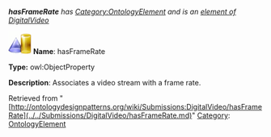 ___hasFrameRate__ has [Category:OntologyElement](../../Category/OntologyElement.md "Category:OntologyElement") and is an [element of](../../Property/ElementOf.md "Property:ElementOf") [DigitalVideo](../../Submissions/DigitalVideo.md "Submissions:DigitalVideo")_


  




[![ObjectProperty](../../images/thumb/c/c3/ObjectProperty.gif/45px-ObjectProperty.gif)](../../Image/ObjectProperty.gif.md "ObjectProperty")
__Name__: hasFrameRate 


__Type:__ owl:ObjectProperty 


__Description__: Associates a video stream with a frame rate. 





Retrieved from "[http://ontologydesignpatterns.org/wiki/Submissions:DigitalVideo/hasFrameRate](../../Submissions/DigitalVideo/hasFrameRate.md)"
 [Category](http://ontologydesignpatterns.org/wiki/Special:Categories "Special:Categories"): [OntologyElement](../../Category/OntologyElement.md "Category:OntologyElement")